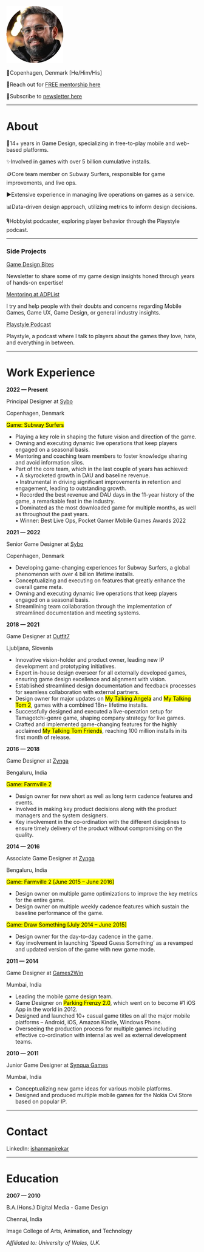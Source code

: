 ![](assets/profilepicture.png)

📍Copenhagen, Denmark [He/Him/His]

📒Reach out for [FREE mentorship here](https://adplist.org/mentors/ishan-manjrekar)

📒Subscribe to [newsletter here](http://gamedesignbites.substack.com)

---
# About

📌14+ years in Game Design, specializing in free-to-play mobile and web-based platforms.

✨Involved in games with over 5 billion cumulative installs.

🪙Core team member on Subway Surfers, responsible for game improvements, and live ops.

▶️Extensive experience in managing live operations on games as a service.

📊Data-driven design approach, utilizing metrics to inform design decisions.

🎙️Hobbyist podcaster, exploring player behavior through the Playstyle podcast.

---
### Side Projects

[Game Design Bites](https://gamedesignbites.substack.com/)

Newsletter to share some of my game design insights honed through years of hands-on expertise!

[Mentoring at ADPList](https://adplist.org/mentors/ishan-manjrekar)

I try and help people with their doubts and concerns regarding Mobile Games, Game UX, Game Design, or general industry insights.

[Playstyle Podcast](https://podcasters.spotify.com/pod/show/playstyle)

Playstyle, a podcast where I talk to players about the games they love, hate, and everything in between.

---
# Work Experience

**2022 — Present**

Principal Designer at [Sybo](https://sybogames.com/)

Copenhagen, Denmark

<mark>Game: Subway Surfers</mark>
* Playing a key role in shaping the future vision and direction of the game.
* Owning and executing dynamic live operations that keep players engaged on a seasonal basis.
* Mentoring and coaching team members to foster knowledge sharing and avoid information silos.
* Part of the core team, which in the last couple of years has achieved:  
    • A skyrocketed growth in DAU and baseline revenue.  
    • Instrumental in driving significant improvements in retention and engagement, leading to outstanding growth.  
    • Recorded the best revenue and DAU days in the 11-year history of the game, a remarkable feat in the industry.  
    • Dominated as the most downloaded game for multiple months, as well as throughout the past years.  
    • Winner: Best Live Ops, Pocket Gamer Mobile Games Awards 2022

**2021 — 2022** 

Senior Game Designer at [Sybo](https://sybogames.com/)

Copenhagen, Denmark

* Developing game-changing experiences for Subway Surfers, a global phenomenon with over 4 billion lifetime installs.
* Conceptualizing and executing on features that greatly enhance the overall game meta.
* Owning and executing dynamic live operations that keep players engaged on a seasonal basis.
* Streamlining team collaboration through the implementation of streamlined documentation and meeting systems.

**2018 — 2021**

Game Designer at [Outfit7](https://outfit7.com/)

Ljubljana, Slovenia

* Innovative vision-holder and product owner, leading new IP development and prototyping initiatives.
* Expert in-house design overseer for all externally developed games, ensuring game design excellence and alignment with vision.
* Established streamlined design documentation and feedback processes for seamless collaboration with external partners.
* Design owner for major updates on <mark>My Talking Angela</mark> and <mark>My Talking Tom 2</mark>, games with a combined 1Bn+ lifetime installs.
* Successfully designed and executed a live-operation setup for Tamagotchi-genre game, shaping company strategy for live games.
* Crafted and implemented game-changing features for the highly acclaimed <mark>My Talking Tom Friends</mark>, reaching 100 million installs in its first month of release.

**2016 — 2018**

Game Designer at [Zynga](https://www.zynga.com/)

Bengaluru, India

<mark>Game: Farmville 2</mark>

* Design owner for new short as well as long term cadence features and events.
* Involved in making key product decisions along with the product managers and the system designers.
* Key involvement in the co-ordination with the different disciplines to ensure timely delivery of the product without compromising on the quality.

**2014 — 2016**

Associate Game Designer at [Zynga](https://www.zynga.com/)

Bengaluru, India

<mark>Game: Farmville 2 [June 2015 – June 2016]</mark>

* Design owner on multiple game optimizations to improve the key metrics for the entire game.
* Design owner on multiple weekly cadence features which sustain the baseline performance of the game.

<mark>Game: Draw Something [July 2014 – June 2015]</mark>

* Design owner for the day-to-day cadence in the game.
* Key involvement in launching ‘Speed Guess Something’ as a revamped and updated version of the game with new game mode.

**2011 — 2014**

Game Designer at [Games2Win](https://www.linkedin.com/company/games2win-india-pvt-ltd/)

Mumbai, India

* Leading the mobile game design team.
* Game Designer on <mark>Parking Frenzy 2.0</mark>, which went on to become #1 iOS App in the world in 2012.
* Designed and launched 10+ casual game titles on all the major mobile platforms – Android, iOS, Amazon Kindle, Windows Phone.
* Overseeing the production process for multiple games including effective co-ordination with internal as well as external development teams.

**2010 — 2011**

Junior Game Designer at [Synqua Games](https://synqua.com/)

Mumbai, India

* Conceptualizing new game ideas for various mobile platforms.
* Designed and produced multiple mobile games for the Nokia Ovi Store based on popular IP.

---
# Contact

LinkedIn:  [ishanmanjrekar](https://linkedin.com/in/ishanmanjrekar)

---
# Education

**2007 — 2010**

B.A.(Hons.) Digital Media - Game Design

Chennai, India

Image College of Arts, Animation, and Technology

*Affiliated to: University of Wales, U.K.* 
